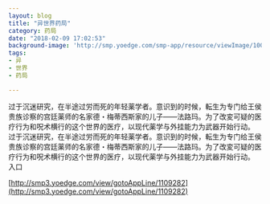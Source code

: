 ```yaml
---
layout: blog
title: "异世界药局"
category: 药局
date: "2018-02-09 17:02:53"
background-image: 'http://smp.yoedge.com/smp-app/resource/viewImage/1002814appline.png'
tags:
- 异
- 世界
- 药局

---
```

过于沉迷研究，在半途过労而死的年轻薬学者。意识到的时候，転生为专门给王侯贵族诊察的宫廷薬师的名家德・梅蒂西斯家的儿子——法路玛。为了改変可疑的医疗行为和呪术横行的这个世界的医疗，以现代薬学与外挂能力为武器开始行动。
过于沉迷研究，在半途过労而死的年轻薬学者。意识到的时候，転生为专门给王侯贵族诊察的宫廷薬师的名家德・梅蒂西斯家的儿子——法路玛。为了改変可疑的医疗行为和呪术横行的这个世界的医疗，以现代薬学与外挂能力为武器开始行动。
入口

[http://smp3.yoedge.com/view/gotoAppLine/1109282](http://smp3.yoedge.com/view/gotoAppLine/1109282)

        
